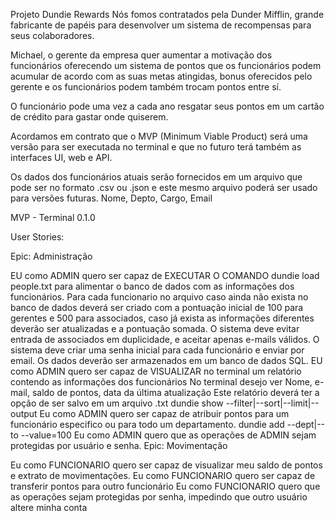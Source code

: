 Projeto Dundie Rewards
Nós fomos contratados pela Dunder Mifflin, grande fabricante de papéis para desenvolver um sistema de recompensas para seus colaboradores.

Michael, o gerente da empresa quer aumentar a motivação dos funcionários oferecendo um sistema de pontos que os funcionários podem acumular de acordo com as suas metas atingidas, bonus oferecidos pelo gerente e os funcionários podem também trocam pontos entre sí.

O funcionário pode uma vez a cada ano resgatar seus pontos em um cartão de crédito para gastar onde quiserem.

Acordamos em contrato que o MVP (Minimum Viable Product) será uma versão para ser executada no terminal e que no futuro terá também as interfaces UI, web e API.

Os dados dos funcionários atuais serão fornecidos em um arquivo que pode ser no formato .csv ou .json e este mesmo arquivo poderá ser usado para versões futuras. Nome, Depto, Cargo, Email

MVP - Terminal 0.1.0

User Stories:

Epic: Administração

EU como ADMIN quero ser capaz de EXECUTAR O COMANDO dundie load people.txt para alimentar o banco de dados com as informações dos funcionários.
Para cada funcionario no arquivo caso ainda não exista no banco de dados deverá ser criado com a pontuação inicial de 100 para gerentes e 500 para associados, caso já exista as informações diferentes deverão ser atualizadas e a pontuação somada.
O sistema deve evitar entrada de associados em duplicidade, e aceitar apenas e-mails válidos.
O sistema deve criar uma senha inicial para cada funcionário e enviar por email.
Os dados deverão ser armazenados em um banco de dados SQL.
EU como ADMIN quero ser capaz de VISUALIZAR no terminal um relatório contendo as informações dos funcionários
No terminal desejo ver Nome, e-mail, saldo de pontos, data da última atualização
Este relatório deverá ter a opção de ser salvo em um arquivo .txt
dundie show --filter|--sort|--limit|--output
Eu como ADMIN quero ser capaz de atribuir pontos para um funcionário especifico ou para todo um departamento.
dundie add --dept|--to --value=100
Eu como ADMIN quero que as operações de ADMIN sejam protegidas por usuário e senha.
Epic: Movimentação

Eu como FUNCIONARIO quero ser capaz de visualizar meu saldo de pontos e extrato de movimentações.
Eu como FUNCIONARIO quero ser capaz de transferir pontos para outro funcionário
Eu como FUNCIONARIO quero que as operações sejam protegidas por senha, impedindo que outro usuário altere minha conta
